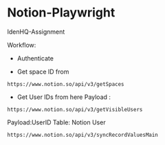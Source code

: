 # Notion-Playwright
IdenHQ-Assignment

Workflow:

- Authenticate

- Get space ID from    
```
https://www.notion.so/api/v3/getSpaces
```
- Get User IDs from here
Payload :  
```
https://www.notion.so/api/v3/getVisibleUsers
```

Payload:UserID 
Table: Notion User
```
https://www.notion.so/api/v3/syncRecordValuesMain
```